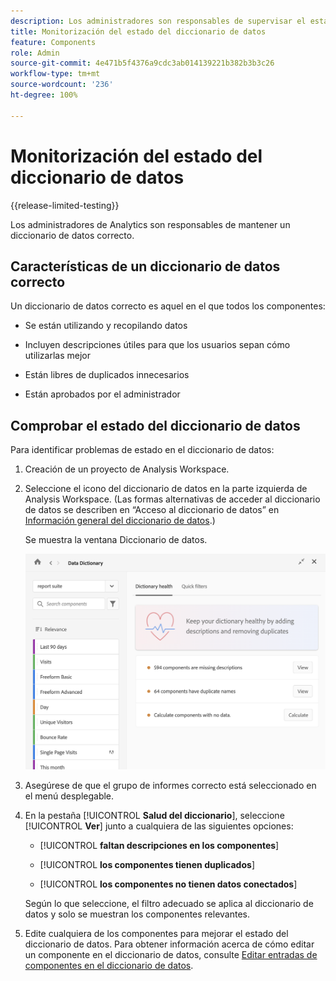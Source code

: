 ```yaml
---
description: Los administradores son responsables de supervisar el estado del diccionario de datos. Esto incluye si los componentes están recopilando datos, están aprobados, contienen descripciones y no tienen duplicados.
title: Monitorización del estado del diccionario de datos
feature: Components
role: Admin
source-git-commit: 4e471b5f4376a9cdc3ab014139221b382b3b3c26
workflow-type: tm+mt
source-wordcount: '236'
ht-degree: 100%

---
```


# Monitorización del estado del diccionario de datos

{{release-limited-testing}}

Los administradores de Analytics son responsables de mantener un diccionario de datos correcto.

## Características de un diccionario de datos correcto

Un diccionario de datos correcto es aquel en el que todos los componentes:

* Se están utilizando y recopilando datos

* Incluyen descripciones útiles para que los usuarios sepan cómo utilizarlas mejor

* Están libres de duplicados innecesarios

* Están aprobados por el administrador

## Comprobar el estado del diccionario de datos

Para identificar problemas de estado en el diccionario de datos:

1. Creación de un proyecto de Analysis Workspace.

1. Seleccione el icono del diccionario de datos en la parte izquierda de Analysis Workspace. (Las formas alternativas de acceder al diccionario de datos se describen en “Acceso al diccionario de datos” en [Información general del diccionario de datos](/help/analyze/analysis-workspace/components/data-dictionary/data-dictionary-overview.md).)

   Se muestra la ventana Diccionario de datos.

   ![Vista de administrador del diccionario de datos](assets/data-dictionary-admin.png)

1. Asegúrese de que el grupo de informes correcto está seleccionado en el menú desplegable.

1. En la pestaña [!UICONTROL **Salud del diccionario**], seleccione [!UICONTROL **Ver**] junto a cualquiera de las siguientes opciones:

   * [!UICONTROL **faltan descripciones en los componentes**]

   * [!UICONTROL **los componentes tienen duplicados**]

   * [!UICONTROL **los componentes no tienen datos conectados**]

   Según lo que seleccione, el filtro adecuado se aplica al diccionario de datos y solo se muestran los componentes relevantes.

1. Edite cualquiera de los componentes para mejorar el estado del diccionario de datos. Para obtener información acerca de cómo editar un componente en el diccionario de datos, consulte [Editar entradas de componentes en el diccionario de datos](/help/analyze/analysis-workspace/components/data-dictionary/edit-entries-data-dictionary.md).
